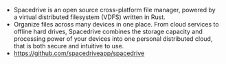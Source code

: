 - Spacedrive is an open source cross-platform file manager, powered by a virtual distributed filesystem (VDFS) written in Rust.
- Organize files across many devices in one place. From cloud services to offline hard drives, Spacedrive combines the storage capacity and processing power of your devices into one personal distributed cloud, that is both secure and intuitive to use.
- https://github.com/spacedriveapp/spacedrive